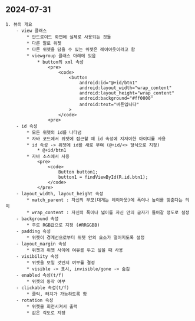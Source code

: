 ## 2024-07-31
    1. 뷰의 개요
        - view 클래스
            * 안드로이드 화면에 실제로 사용되는 것들 
            * 다른 말로 위젯
            * 다른 위젯을 담을 수 있는 위젯은 레이아웃이라고 함
            * viewgroup 클래스 아래에 있음
                * button의 xml 속성
                    <pre>
                        <code>
                            <button
                                android:id="@+id/btn1"
                                android:layout_width="wrap_content"
                                android:layout_height="wrap_content"
                                android:background="#ff0000"
                                android:text="버튼입니다"
                            >
                        </code>
                    <pre>
        - id 속성
            * 모든 위젯의 id를 나타냄
            * 자바 코드에서 위젯에 접근할 때 id 속성에 지저이한 아이디를 사용
            * id 속성 -> 위젯에 id를 새로 부여 (@+id/<> 형식으로 지정)
                * @+id/btn1
            * 자바 소스에서 사용
                <pre>
                    <code>
                        Button button1;
                        button1 = findViewById(R.id.btn1);
                    </code>
                </pre>
        - layout_width, layout_height 속성
            * match_parent : 자신의 부모(대게는 레이아웃)에 폭이나 높이를 맞춘다는 의미
            * wrap_content : 자신의 폭이나 넓이를 자신 안의 글자가 들어갈 정도로 설정
        - background 속성
            * 주로 RGB값으로 지정 (#RRGGBB)
        - padding 속성
            * 위젯이 경계선으로부터 위젯 안의 요소가 떨어지도록 설정
        - layout_margin 속성
            * 위젯과 위젯 사이에 여유를 두고 싶을 때 사용
        - visibility 속성
            * 위젯을 보일 것인지 여부를 결정
            * visible -> 표시, invisible/gone -> 숨김
        - enabled 속성(t/f)
            * 위젯의 동작 여부 
        - clickable 속성(t/f)
            * 클릭, 터치가 가능하도록 함
        - rotation 속성
            * 위젯을 회전시켜서 출력
            * 값은 각도로 지정